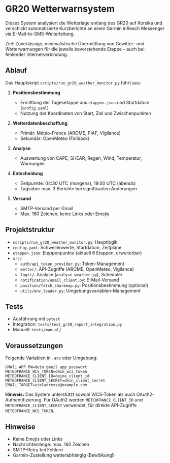 # GR20 Wetterwarnsystem

Dieses System analysiert die Wetterlage entlang des GR20 auf Korsika und verschickt automatisierte Kurzberichte an einen Garmin inReach Messenger via E-Mail-to-SMS-Weiterleitung.

Ziel: Zuverlässige, minimalistische Übermittlung von Gewitter- und Wetterwarnungen für die jeweils bevorstehende Etappe – auch bei fehlender Internetverbindung.

## Ablauf

Das Hauptskript `scripts/run_gr20_weather_monitor.py` führt aus:

1. **Positionsbestimmung**
   - Ermittlung der Tagesetappe aus `etappen.json` und Startdatum (`config.yaml`)
   - Nutzung der Koordinaten von Start, Ziel und Zwischenpunkten

2. **Wetterdatenbeschaffung**
   - Primär: Météo-France (AROME, PIAF, Vigilance)
   - Sekundär: OpenMeteo (Fallback)

3. **Analyse**
   - Auswertung von CAPE, SHEAR, Regen, Wind, Temperatur, Warnungen

4. **Entscheidung**
   - Zeitpunkte: 04:30 UTC (morgens), 19:00 UTC (abends)
   - Tagsüber max. 3 Berichte bei signifikanten Änderungen

5. **Versand**
   - SMTP-Versand per Gmail
   - Max. 160 Zeichen, keine Links oder Emojis

## Projektstruktur

- `scripts/run_gr20_weather_monitor.py`: Hauptlogik
- `config.yaml`: Schwellenwerte, Startdatum, Zeitpläne
- `etappen.json`: Etappenpunkte (aktuell 6 Etappen, erweiterbar)
- `src/`
  - `auth/api_token_provider.py`: Token-Management
  - `wetter/`: API-Zugriffe (AROME, OpenMeteo, Vigilance)
  - `logic/`: Analyse (`analyse_weather.py`), Scheduler
  - `notification/email_client.py`: E-Mail-Versand
  - `position/fetch_sharemap.py`: Positionsbestimmung (optional)
  - `utils/env_loader.py`: Umgebungsvariablen-Management

## Tests

- Ausführung mit `pytest`
- Integration: `tests/test_gr20_report_integration.py`
- Manuell: `tests/manual/`

## Voraussetzungen

Folgende Variablen in `.env` oder Umgebung:

    GMAIL_APP_PW=dein_gmail_app_passwort
    METEOFRANCE_WCS_TOKEN=dein_wcs_token
    METEOFRANCE_CLIENT_ID=deine_client_id
    METEOFRANCE_CLIENT_SECRET=dein_client_secret
    EMAIL_TARGET=zieladresse@example.com

**Hinweis:** Das System unterstützt sowohl WCS-Token als auch OAuth2-Authentifizierung. Für OAuth2 werden `METEOFRANCE_CLIENT_ID` und `METEOFRANCE_CLIENT_SECRET` verwendet, für direkte API-Zugriffe `METEOFRANCE_WCS_TOKEN`.

## Hinweise

- Keine Emojis oder Links
- Nachrichtenlänge: max. 160 Zeichen
- SMTP-Retry bei Fehlern
- Garmin-Zustellung wetterabhängig (Bewölkung!)
